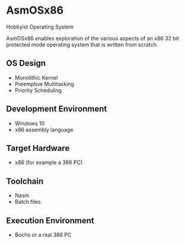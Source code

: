 # AsmOSx86
Hobbyist Operating System

AsmOSx86 enables exploration of the various aspects of an x86 32 bit protected mode operating system that is written from scratch.

OS Design
---------
- Monolithic Kernel
- Preemptive Multitasking
- Priority Scheduling

Development Environment
-----------------------
- Windows 10
- x86 assembly language

Target Hardware
---------------
- x86 (for example a 386 PC)

Toolchain
---------
- Nasm
- Batch files

Execution Environment
---------------------
- Bochs or a real 386 PC